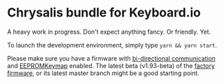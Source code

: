 Chrysalis bundle for Keyboard.io
================================

A heavy work in progress. Don't expect anything fancy. Or friendly. Yet.

To launch the development environment, simply type `yarn && yarn start`.

Please make sure you have a firmware with [bi-directional communication][plugin:FocusSerial] and [EEPROMKeymap][plugin:eepromkeymap] enabled. The latest beta (v1.93-beta) of the [factory firmware][factory-firmware], or its latest master branch might be a good starting point.

 [plugin:FocusSerial]: https://github.com/keyboardio/Kaleidoscope/blob/master/doc/plugin/FocusSerial.md
 [plugin:eepromkeymap]: https://github.com/keyboardio/Kaleidoscope/blob/master/doc/plugin/EEPROM-Keymap.md
 [factory-firmware]: https://github.com/keyboardio/Model01-Firmware

